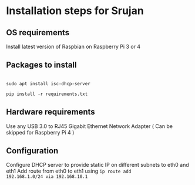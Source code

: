 # Installation steps for Srujan
## OS requirements
Install latest version of Raspbian on Raspberry Pi 3 or 4

## Packages to install
<code>
sudo apt install isc-dhcp-server
</code>
<code>
pip install -r requirements.txt
</code>
  
## Hardware requirements
Use any USB 3.0 to RJ45 Gigabit Ethernet Network Adapter ( Can be skipped for Raspberry Pi 4 )
  
## Configuration
Configure DHCP server to provide static IP on different subnets to eth0 and eth1
Add route from eth0 to eth1 using <code>ip route add 192.168.1.0/24 via 192.168.10.1 </code> 

